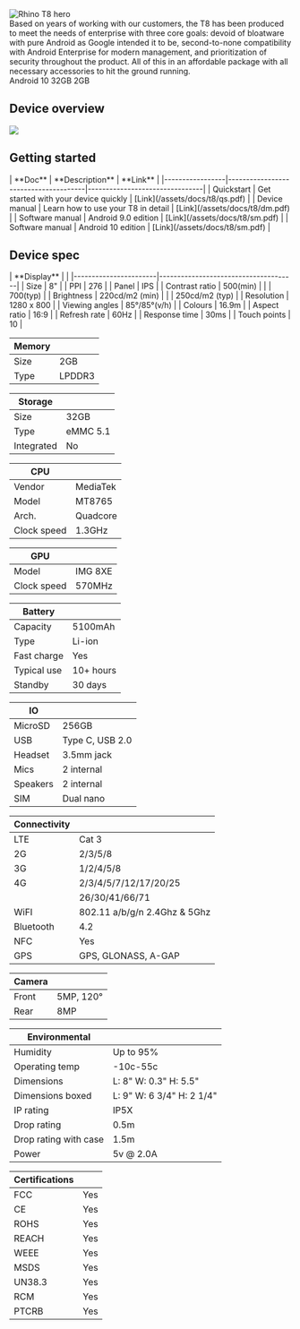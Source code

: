 <div class="device-grid">
  <div class="device-image">
    <img src="/assets/t8-1x.png" alt="Rhino T8 hero">
  </div>
  <div class="device-intro">
    Based on years of working with our customers, the T8 has been produced to meet the needs of enterprise with three core goals: devoid of bloatware with pure Android as Google intended it to be, second-to-none compatibility with Android Enterprise for modern management, and prioritization of security throughout the product. All of this in an affordable package with all necessary accessories to hit the ground running.
    <div class="device-details">
      <item><i class="fab fa-android"></i> Android 10</item>
      <item><i class="fab fa-android"></i> 32GB</item>
      <item><i class="fab fa-android"></i> 2GB</item>
    </div>
  </div>
</div>

## Device overview

![](/assets/t8_overview-1x.png)

## Getting started

<div id="support_table" markdown="1">
| **Doc**         | **Description**                      | **Link**                       |
|-----------------|--------------------------------------|--------------------------------|
| Quickstart      | Get started with your device quickly | [Link](/assets/docs/t8/qs.pdf) |
| Device manual   | Learn how to use your T8 in detail   | [Link](/assets/docs/t8/dm.pdf) |
| Software manual | Android 9.0 edition                  | [Link](/assets/docs/t8/sm.pdf) |
| Software manual | Android 10 edition                   | [Link](/assets/docs/t8/sm.pdf) |
</div>

## Device spec

<div id="support_table" markdown="1">
| **Display**           |                                      |
|-----------------------|--------------------------------------|
| Size                  | 8"                                   |
| PPI                   | 276                                  |
| Panel                 | IPS                                  |
| Contrast ratio        | 500(min)                             |
|                       | 700(typ)                             |
| Brightness            | 220cd/m2 (min)                       |
|                       | 250cd/m2 (typ)                       |
| Resolution            | 1280 x 800                           |
| Viewing angles        | 85°/85°(v/h)                         |
| Colours               | 16.9m                                |
| Aspect ratio          | 16:9                                 |
| Refresh rate          | 60Hz                                 |
| Response time         | 30ms                                 |
| Touch points          | 10                                   |

| **Memory**            |                                      |
|-----------------------|--------------------------------------|
| Size                  | 2GB                                  |
| Type                  | LPDDR3                               |

| **Storage**           |                                      |
|-----------------------|--------------------------------------|
| Size                  | 32GB                                 |
| Type                  | eMMC 5.1                             |
| Integrated            | No                                   |

| **CPU**               |                                      |
|-----------------------|--------------------------------------|
| Vendor                | MediaTek                             |
| Model                 | MT8765                               |
| Arch.                 | Quadcore                             |
| Clock speed           | 1.3GHz                               |

| **GPU**               |                                      |
|-----------------------|--------------------------------------|
| Model                 | IMG 8XE                              |
| Clock speed           | 570MHz                               |

| **Battery**           |                                      |
|-----------------------|--------------------------------------|
| Capacity              | 5100mAh                              |
| Type                  | Li-ion                               |
| Fast charge           | Yes                                  |
| Typical use           | 10+ hours                            |
| Standby               | 30 days                              |

| **IO**                |                                      |
|-----------------------|--------------------------------------|
| MicroSD               | 256GB                                |
| USB                   | Type C, USB 2.0                      |
| Headset               | 3.5mm jack                           |
| Mics                  | 2 internal                           |
| Speakers              | 2 internal                           |
| SIM                   | Dual nano                            |

| **Connectivity**      |                                      |
|-----------------------|--------------------------------------|
| LTE                   | Cat 3                                |
| 2G                    | 2/3/5/8                              |
| 3G                    | 1/2/4/5/8                            |
| 4G                    | 2/3/4/5/7/12/17/20/25                |
|                       | 26/30/41/66/71                       |
| WiFI                  | 802.11 a/b/g/n 2.4Ghz & 5Ghz         |
| Bluetooth             | 4.2                                  |
| NFC                   | Yes                                  |
| GPS                   | GPS, GLONASS, A-GAP                  |

| **Camera**            |                                      |
|-----------------------|--------------------------------------|
| Front                 | 5MP, 120°                            |
| Rear                  | 8MP                                  |

| **Environmental**     |                                      |
|-----------------------|--------------------------------------|
| Humidity              | Up to 95%                            |
| Operating temp        | -10c-55c                             |
| Dimensions            | L: 8" W: 0.3" H: 5.5"                |
| Dimensions boxed      | L: 9" W: 6 3/4" H: 2 1/4"            |
| IP rating             | IP5X                                 |
| Drop rating           | 0.5m                                 |
| Drop rating with case | 1.5m                                 |
| Power                 | 5v @ 2.0A                            |

| **Certifications**    |                                      |
|-----------------------|--------------------------------------|
| FCC                   | Yes                                  |
| CE                    | Yes                                  |
| ROHS                  | Yes                                  |
| REACH                 | Yes                                  |
| WEEE                  | Yes                                  |
| MSDS                  | Yes                                  |
| UN38.3                | Yes                                  |
| RCM                   | Yes                                  |
| PTCRB                 | Yes                                  |
</div>

